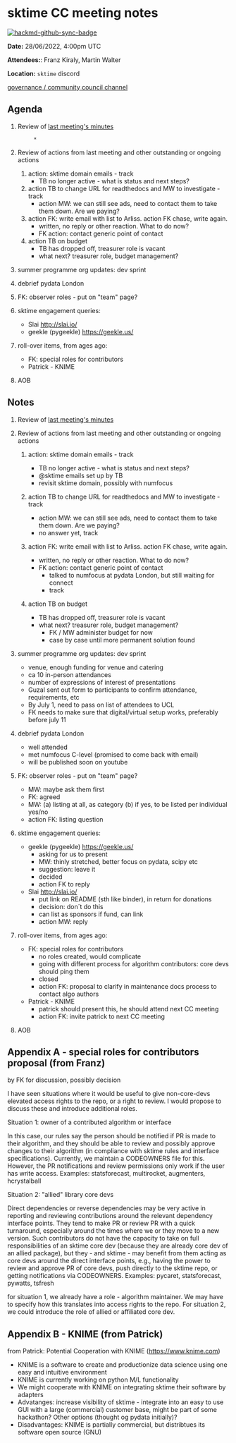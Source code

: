 # sktime CC meeting notes

[![hackmd-github-sync-badge](https://hackmd.io/y1OcL1QMQLiZjRwVB0t0RQ/badge)](https://hackmd.io/y1OcL1QMQLiZjRwVB0t0RQ)

**Date:** 
28/06/2022, 4:00pm UTC

**Attendees:**: Franz Kiraly, Martin Walter

**Location:** `sktime` discord

[governance / community council channel](https://discord.com/channels/723500657255907408/875425974345416734)

## Agenda

1. Review of [last meeting's minutes](https://github.com/sktime/community-org/tree/main/community_council/previous_meetings)

            * 
2. Review of actions from last meeting and other outstanding or ongoing actions
    1. action: sktime domain emails - track
        * TB no longer active - what is status and next steps?
    3. action TB to change URL for readthedocs and MW to investigate - track
        * action MW: we can still see ads, need to contact them to take them down. Are we paying?
    5. action FK: write email with list to Arliss. action FK chase, write again.
        * written, no reply or other reaction. What to do now?
        * FK action: contact generic point of contact
    8. action TB on budget
        * TB has dropped off, treasurer role is vacant
        * what next? treasurer role, budget management?

3. summer programme org updates: dev sprint

4. debrief pydata London

5. FK: observer roles - put on "team" page?

6. sktime engagement queries:
    * Slai http://slai.io/
    * geekle (pygeekle) https://geekle.us/

7. roll-over items, from ages ago:
    * FK: special roles for contributors
    * Patrick - KNIME

8. AOB

## Notes


1. Review of [last meeting's minutes](https://github.com/sktime/community-org/tree/main/community_council/previous_meetings)


2. Review of actions from last meeting and other outstanding or ongoing actions
    1. action: sktime domain emails - track
        * TB no longer active - what is status and next steps?
        * @sktime emails set up by TB
        * revisit sktime domain, possibly with numfocus
    3. action TB to change URL for readthedocs and MW to investigate - track
        * action MW: we can still see ads, need to contact them to take them down. Are we paying?
        * no answer yet, track
    5. action FK: write email with list to Arliss. action FK chase, write again.
        * written, no reply or other reaction. What to do now?
        * FK action: contact generic point of contact
            * talked to numfocus at pydata London, but still waiting for connect
            * track

    8. action TB on budget
        * TB has dropped off, treasurer role is vacant
        * what next? treasurer role, budget management?
            * FK / MW administer budget for now
            * case by case until more permanent solution found

3. summer programme org updates: dev sprint
    * venue, enough funding for venue and catering
    * ca 10 in-person attendances
    * number of expressions of interest of presentations
    * Guzal sent out form to participants to confirm attendance, requirements, etc
    * By July 1, need to pass on list of attendees to UCL
    * FK needs to make sure that digital/virtual setup works, preferably before july 11

4. debrief pydata London
    * well attended
    * met numfocus C-level (promised to come back with email)
    * will be published soon on youtube

5. FK: observer roles - put on "team" page?
    * MW: maybe ask them first
    * FK: agreed
    * MW: (a) listing at all, as category (b) if yes, to be listed per individual yes/no
    * action FK: listing question

6. sktime engagement queries:
    * geekle (pygeekle) https://geekle.us/
        * asking for us to present
        * MW: thinly stretched, better focus on pydata, scipy etc
        * suggestion: leave it
        * decided
        * action FK to reply
    * Slai http://slai.io/
        * put link on README (sth like binder), in return for donations
        * decision: don´t do this
        * can list as sponsors if fund, can link
        * action MW: reply

7. roll-over items, from ages ago:
    * FK: special roles for contributors
        * no roles created, would complicate
        * going with different process for algorithm contributors: core devs should ping them
        * closed
        * action FK: proposal to clarify in maintenance docs process to contact algo authors
    * Patrick - KNIME
        * patrick should present this, he should attend next CC meeting
        * action FK: invite patrick to next CC meeting

8. AOB


## Appendix A - special roles for contributors proposal (from Franz)

by FK for discussion, possibly decision

I have seen situations where it would be useful to give non-core-devs elevated access rights to the repo, or a right to review.
I would propose to discuss these and introduce additional roles.

Situation 1: owner of a contributed algorithm or interface

In this case, our rules say the person should be notified if PR is made to their algorithm, and they should be able to review and possibly approve changes to their algorithm (in compliance with sktime rules and interface specifications). Currently, we maintain a CODEOWNERS file for this.
However, the PR notifications and review permissions only work if the user has write access.
Examples: statsforecast, multirocket, augmenters, hcrystalball

Situation 2: "allied" library core devs

Direct dependencies or reverse dependencies may be very active in reporting and reviewing contributions around the relevant dependency interface points. They tend to make PR or review PR with a quick turnaround, especially around the times where we or they move to a new version. Such contributors do not have the capacity to take on full responsibilities of an sktime core dev (because they are already core dev of an allied package), but they - and sktime - may benefit from them acting as core devs around the direct interface points, e.g., having the power to review and approve PR of core devs, push directly to the sktime repo, or getting notifications via CODEOWNERS.
Examples: pycaret, statsforecast, pywatts, tsfresh

for situation 1, we already have a role - algorithm maintainer. We may have to specify how this translates into access rights to the repo.
For situation 2, we could introduce the role of allied or affiliated core dev.


## Appendix B - KNIME (from Patrick)

from Patrick: Potential Cooperation with KNIME (https://www.knime.com)
* KNIME is a software to create and productionize data science using one easy and intuitive environment
* KNIME is currently working on python M/L functionality 
* We might cooperate with KNIME on integrating sktime their software by adapters
* Advatanges: increase visibility of sktime - integrate into an easy to use GUI with a large (commercial) customer base, might be part of some hackathon? Other options (thought og pydata initially)?
* Disadvantages: KNIME is partially commercial, but distribtues its software open source (GNU)
